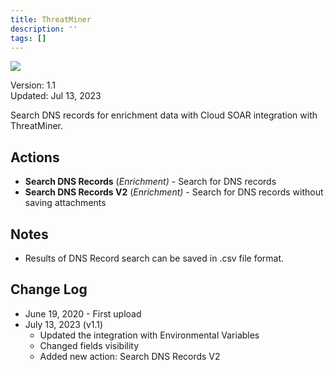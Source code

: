 ```yaml
---
title: ThreatMiner
description: ''
tags: []
---
```


![](/img/platform-services/automation-service/app-central/logos/threatminer.png)

Version: 1.1  
Updated: Jul 13, 2023

Search DNS records for enrichment data with Cloud SOAR integration with ThreatMiner.

## Actions

* **Search DNS Records** (*Enrichment) -* Search for DNS records
* **Search DNS Records V2** (*Enrichment) -* Search for DNS records without saving attachments

## Notes

* Results of DNS Record search can be saved in .csv file format.

## Change Log

* June 19, 2020 - First upload
* July 13, 2023 (v1.1)
	+ Updated the integration with Environmental Variables
	+ Changed fields visibility
	+ Added new action: Search DNS Records V2
